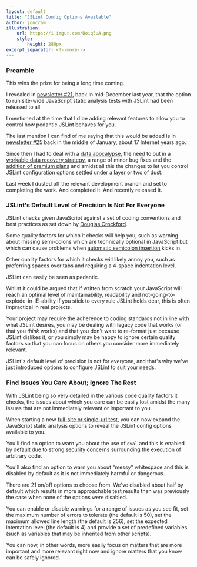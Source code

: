 ```yaml
---
layout: default
title: "JSLint Config Options Available"
author: joncram
illustration:
    url: https://i.imgur.com/Doiq5uA.png
    style:
        height: 280px
excerpt_separator: <!--more-->
---
```


### Preamble

This wins the prize for being a long time coming.

I revealed in [newsletter #21](https://us5.campaign-archive1.com/?u=ac75e33d993d2b502e333ddd0&amp;id=678610272a),
back in mid-December last year, that the option to run site-wide
JavaScript static analysis tests with JSLint had been released to all.

<!--more-->

I mentioned at the time that I'd be adding relevant features to allow
you to control how pedantic JSLint behaves for you.

The last mention I can find of me saying that this would be added is in
[newsletter #25](https://us5.campaign-archive1.com/?u=ac75e33d993d2b502e333ddd0&amp;id=58dd65f9c4)
back in the middle of January, about 17 Internet years ago.

Since then I had to deal with a [data apocalypse](/down-for-emergency-maintenance/),
the need to put in a [workable data recovery strategy](/data-recovery-strategy/),
a range of minor bug fixes and the [addition of premium plans](/premium-plans-launched-and-why-they-exist/) and amidst all
this the changes to let you control JSLint configuration options settled
under a layer or two of dust.

Last week I dusted off the relevant development branch and set to
completing the work. And completed it. And recently released it.

### JSLint's Default Level of Precision Is Not For Everyone

JSLint checks given JavaScript against
a set of coding conventions and best practices as set down by
[Douglas Crockford](https://en.wikipedia.org/wiki/Douglas_Crockford).

Some quality factors for which it checks will help you, such as warning
about missing semi-colons which are technically optional in JavaScript
but which can cause problems when [automatic semicolon insertion](http://stackoverflow.com/a/2846298/5343) kicks in.

Other quality factors for which it checks will likely annoy you, such as
preferring spaces over tabs and requiring a 4-space indentation level.

JSLint can easily be seen as pedantic.

Whilst it could be argued that if written from scratch your JavaScript
will reach an optimal level of maintainability, readability and
not-going-to-explode-in-IE-ability if you stick to every rule JSLint
holds dear, this is often impractical in real projects.

Your project may require the adherence to coding standards not in line
with what JSLint desires, you may be dealing with legacy code that
works (or that you <em>think</em> works) and that you don't want to re-format
just because JSLint dislikes it, or you simply may be happy to ignore
certain quality factors so that you can focus on others you consider
more immediately relevant.

JSLint's default level of precision is not for everyone, and that's
why we've just introduced options to configure JSLint to suit your
needs.

### Find Issues You Care About; Ignore The Rest

With JSLint being so very detailed in the various code quality factors
it checks, the issues about which you care can be easily lost
amidst the many issues that are not immediately relevant or important
to you.

When starting a new [full-site or single-url test](https://gears.simplytestable.com/),
you can now expand  the JavaScript static analysis options to reveal the JSLint config
options available to you.

You'll find an option to warn you about the use of `eval` and
this is enabled by default due to strong security concerns surrounding
the execution of arbitrary code.

You'll also find an option to warn you about &quot;messy&quot;
whitespace and this is disabled by default as it is not immediately
harmful or dangerous.

There are 21 on/off options to choose from. We've disabled about half
by default which results in more approachable test results than was
previously the case when none of the options were disabled.

You can enable or disable warnings for a range of issues as you see fit,
set the maximum number of errors to tolerate (the default is 50), set the maximum allowed
line length (the default is 256), set the expected intentation level
(the default is 4) and provide a set of predefined variables (such as variables
that may be inherited from other scripts).

You can now, in other words, more easily focus on matters that are
more important and more relevant right now and ignore matters that you
know can be safely ignored.
